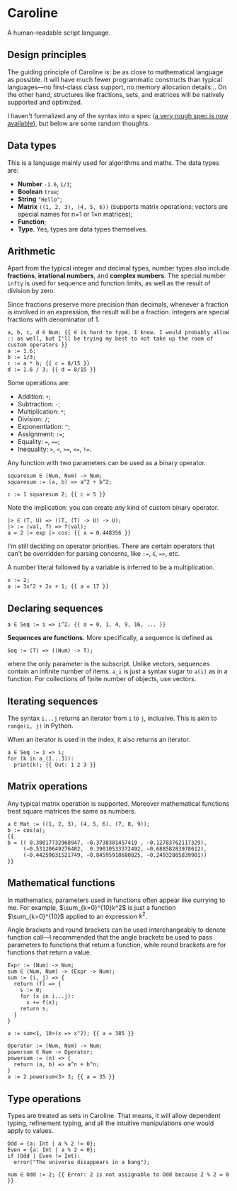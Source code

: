 # Caroline

A human-readable script language.

## Design principles

The guiding principle of Caroline is: be as close to mathematical language as possible. It will have much fewer programmatic constructs than typical languages—no first-class class support, no memory allocation details... On the other hand, structures like fractions, sets, and matrices will be natively supported and optimized.

I haven't formalized any of the syntax into a spec ([a very rough spec is now available](./spec.md)), but below are some random thoughts:

## Data types

This is a language mainly used for algorithms and maths. The data types are:

- **Number** `-1.6`, `1/3`;
- **Boolean** `true`;
- **String** `"Hello"`;
- **Matrix** `((1, 2, 3), (4, 5, 6))` (supports matrix operations; vectors are special names for n×1 or 1×n matrices);
- **Function**;
- **Type**. Yes, types are data types themselves.

## Arithmetic

Apart from the typical integer and decimal types, number types also include **fractions**, **irrational numbers**, and **complex numbers**. The special number `infty` is used for sequence and function limits, as well as the result of division by zero.

Since fractions preserve more precision than decimals, whenever a fraction is involved in an expression, the result will be a fraction. Integers are special fractions with denominator of 1.

```
a, b, c, d ∈ Num; {{ ∈ is hard to type, I know. I would probably allow :: as well, but I'll be trying my best to not take up the room of custom operators }}
a := 1.6;
b := 1/3;
c := a * b; {{ c = 8/15 }}
d := 1.6 / 3; {{ d = 8/15 }}
```

Some operations are:

- Addition: `+`;
- Subtraction: `-`;
- Multiplication: `*`;
- Division: `/`;
- Exponentiation: `^`;
- Assignment: `:=`;
- Equality: `=`, `==`;
- Inequality: `>`, `<`, `>=`, `<=`, `!=`.

Any function with two parameters can be used as a binary operator.

```
squaresum ∈ (Num, Num) -> Num;
squaresum := (a, b) => a^2 + b^2;

c := 1 squaresum 2; {{ c = 5 }}
```

Note the implication: you can create _any_ kind of custom binary operator.

```
|> ∈ (T, U) => ((T, (T) -> U) -> U);
|> := (val, f) => f(val);
a = 2 |> exp |> cos; {{ a = 0.448356 }}
```

I'm still deciding on operator priorities. There are certain operators that can't be overridden for parsing concerns, like `:=`,  `∈`, `=>`, etc.

A number literal followed by a variable is inferred to be a multiplication.

```
x := 2;
a := 3x^2 + 2x + 1; {{ a = 17 }}
```

## Declaring sequences

```
a ∈ Seq := i => i^2; {{ a = 0, 1, 4, 9, 16, ... }}
```

**Sequences are functions.** More specifically, a sequence is defined as

```
Seq := (T) => ((Num) -> T);
```

where the only parameter is the subscript. Unlike vectors, sequences contain an infinite number of items. `a_i` is just a syntax sugar to `a(i)` as in a function. For collections of finite number of objects, use vectors.

## Iterating sequences

The syntax `i...j` returns an iterator from `i` to `j`, inclusive. This is akin to `range(i, j)` in Python.

When an iterator is used in the index, it also returns an iterator.

```
a ∈ Seq := i => i;
for (k in a_(1...3)):
  print(k); {{ Out: 1 2 3 }}
```

## Matrix operations

Any typical matrix operation is supported. Moreover mathematical functions treat square matrices the same as numbers.

```
a ∈ Mat := ((1, 2, 3), (4, 5, 6), (7, 8, 9));
b := cos(a);
{{
b = (( 0.38017732968947, −0.3738301457419 , −0.12783762117329),
     (−0.53120649276402,  0.39010533372492, −0.68858283978612),
     (−0.44259031521749, −0.84595918680825, −0.24932805839901))
}}
```

## Mathematical functions

In mathematics, parameters used in functions often appear like currying to me. For example, $\sum_{k=0}^{10}k^2$ is just a function $\sum_{k=0}^{10}$ applied to an expression $k^2$.

Angle brackets and round brackets can be used interchangeably to denote function call—I recommended that the angle brackets be used to pass parameters to functions that return a function, while round brackets are for functions that return a value.

```
Expr := (Num) -> Num;
sum ∈ (Num, Num) -> (Expr -> Num);
sum := (i, j) => {
  return (f) => {
    s := 0;
    for (x in i...j):
      s += f(x);
    return s;
  }
}

a := sum<1, 10>(x => x^2); {{ a = 385 }}
```

```
Operator := (Num, Num) -> Num;
powersum ∈ Num -> Operator;
powersum := (n) => {
  return (a, b) => a^n + b^n;
}
a := 2 powersum<3> 3; {{ a = 35 }}
```

## Type operations

Types are treated as sets in Caroline. That means, it will allow dependent typing, refinement typing, and all the intuitive manipulations one would apply to values.

```
Odd = {a: Int | a % 2 != 0};
Even = {a: Int | a % 2 = 0};
if (Odd | Even != Int):
  error("The universe disappears in a bang");

num ∈ Odd := 2; {{ Error: 2 is not assignable to Odd because 2 % 2 = 0 }}
```
